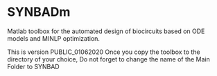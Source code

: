 # SYNBADm

Matlab toolbox for the automated design of biocircuits based on ODE models and MINLP optimization.


This is version PUBLIC_01062020
Once you copy the toolbox to the directory of your choice,
Do not forget to change the name of the Main Folder to SYNBAD
